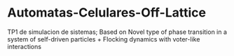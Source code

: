 # Automatas-Celulares-Off-Lattice
TP1 de simulacion de sistemas; Based on Novel type of phase transition in a system of self-driven particles +  Flocking dynamics with voter-like interactions

